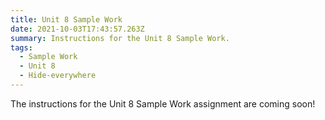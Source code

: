 ```yaml
---
title: Unit 8 Sample Work
date: 2021-10-03T17:43:57.263Z
summary: Instructions for the Unit 8 Sample Work.
tags:
  - Sample Work
  - Unit 8
  - Hide-everywhere
---
```


The instructions for the Unit 8 Sample Work assignment are coming soon!
